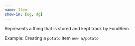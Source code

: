 ```yaml
---
name: Item
show-in: [ug, dg]
---
```


Represents a thing that is stored and kept track by FoodRem.

Example: Creating a `potato` item
`new n/potato`

